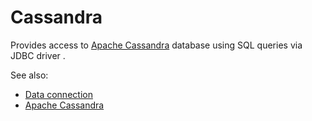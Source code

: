 <!-- TITLE: Cassandra -->
<!-- SUBTITLE: -->

# Cassandra

Provides access to [Apache Cassandra](http://cassandra.apache.org/) database
using SQL queries via JDBC driver . 

See also:

  * [Data connection](../data-connection.md)
  * [Apache Cassandra](http://cassandra.apache.org/)
